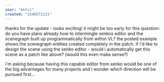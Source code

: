 ```yaml
---
user: "motzi"
created: "1540572121"
---
```


thanks for the update - looks exciting!
it might be too early for this question: do you have plans already how to intermingle xenkos editor and the scenegraph built up programmatically from within VL? the posted example shows the scenegraph entities created completely in the patch. if i'd like to design the scene using the xenko editor - would i automatically get this scene as a patch like above? (would this even make sense?)

i'm asking because having this capable editor from xenko would be one of the big advantages for many projects and i wonder which direction will be pursued first...
